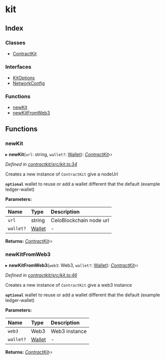 # kit

## Index

### Classes

* [ContractKit]()

### Interfaces

* [KitOptions]()
* [NetworkConfig]()

### Functions

* [newKit](_kit_.md#newkit)
* [newKitFromWeb3](_kit_.md#newkitfromweb3)

## Functions

### newKit

▸ **newKit**\(`url`: string, `wallet?`: [Wallet]()\): [_ContractKit_]()_‹›_

_Defined in_ [_contractkit/src/kit.ts:34_](https://github.com/celo-org/celo-monorepo/blob/master/packages/contractkit/src/kit.ts#L34)

Creates a new instance of `ContractKit` give a nodeUrl

**`optional`** wallet to reuse or add a wallet different that the default \(example ledger-wallet\)

**Parameters:**

| Name | Type | Description |
| :--- | :--- | :--- |
| `url` | string | CeloBlockchain node url |
| `wallet?` | [Wallet]() | - |

**Returns:** [_ContractKit_]()_‹›_

### newKitFromWeb3

▸ **newKitFromWeb3**\(`web3`: Web3, `wallet?`: [Wallet]()\): [_ContractKit_]()_‹›_

_Defined in_ [_contractkit/src/kit.ts:46_](https://github.com/celo-org/celo-monorepo/blob/master/packages/contractkit/src/kit.ts#L46)

Creates a new instance of `ContractKit` give a web3 instance

**`optional`** wallet to reuse or add a wallet different that the default \(example ledger-wallet\)

**Parameters:**

| Name | Type | Description |
| :--- | :--- | :--- |
| `web3` | Web3 | Web3 instance |
| `wallet?` | [Wallet]() | - |

**Returns:** [_ContractKit_]()_‹›_

